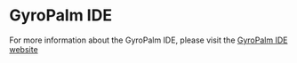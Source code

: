 # GyroPalm IDE

For more information about the GyroPalm IDE, please visit the [GyroPalm IDE website](http://gyropalm.com/developers/)